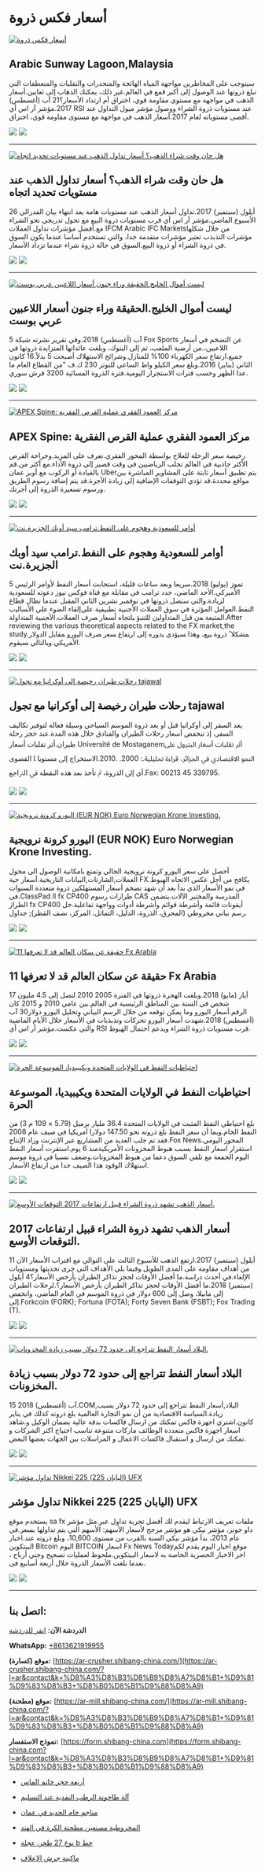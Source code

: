 # أسعار فكس ذروة

<a href="https://swt.shibang-china.com/?l=ar&img&k=%D8%A3%D8%B3%D8%B9%D8%A7%D8%B1+%D9%81%D9%83%D8%B3+%D8%B0%D8%B1%D9%88%D8%A9" target="_blank">![أسعار فكس ذروة](http://static.shibang-china.com/all-800x300/391.jpg)</a>

## Arabic Sunway Lagoon,Malaysia
سيتوجب على المخاطرين مواجهة المياه الهائجة والمنحدرات والتقلبات والمنعطفات التي تبلغ ذروتها عند الوصول إلى أكبر قمع في العالم.غير ذلك، يمكنك الذهاب إلى ثعابين.أسعار الذهب في مواجهة مع مستوى مقاومة قوي، اختراق أم ارتداد الأسعار؟21 آب (أغسطس) 2017.مؤشر أر اس أي RSI عند مستويات ذروة الشراء ووصول مؤشر ميول التداول عند أقصى مستوياته لعام 2017.أسعار الذهب في مواجهة مع مستوى مقاومة قوي، اختراق.


<a href="https://whatsapp.shibangsoft.com/WhatsApp.php" target="_blank" title="WhatsApp">![](http://static.shibang-china.com/icon/whatsapp.png)</a> <a href="https://swt.shibang-china.com/?l=ar&icon&k=%D8%A3%D8%B3%D8%B9%D8%A7%D8%B1+%D9%81%D9%83%D8%B3+%D8%B0%D8%B1%D9%88%D8%A9" target="_blank">![](http://static.shibang-china.com/icon/chat-ar.png)</a>

---

<a href="https://swt.shibang-china.com/?l=ar&img&k=%D8%A3%D8%B3%D8%B9%D8%A7%D8%B1+%D9%81%D9%83%D8%B3+%D8%B0%D8%B1%D9%88%D8%A9" target="_blank">![هل حان وقت شراء الذهب؟ أسعار تداول الذهب عند مستويات تحديد اتجاه](http://static.shibang-china.com/all-800x300/33.jpg)</a>

## هل حان وقت شراء الذهب؟ أسعار تداول الذهب عند مستويات تحديد اتجاه
26 أيلول (سبتمبر) 2017.تداول أسعار الذهب عند مستويات هامة بعد انتهاء بيان الفدرالي الأسبوع الماضي.مؤشر أر اس أي قرب مستويات ذروة البيع مع تحول تدريجي نحو الشراء مع.أفضل مؤشرات تداول العملات IFCM Arabic IFC Marketsمن خلال شكلها مؤشرات التذبذب تعتبر مؤشرات متقدمة جدا، والتي تستخدم أساسا عندما يكون السوق في ذروة الشراء أو ذروة البيع.السوق في حالة ذروة شراء عندما تزداد الأسعار.


<a href="https://whatsapp.shibangsoft.com/WhatsApp.php" target="_blank" title="WhatsApp">![](http://static.shibang-china.com/icon/whatsapp.png)</a> <a href="https://swt.shibang-china.com/?l=ar&icon&k=%D8%A3%D8%B3%D8%B9%D8%A7%D8%B1+%D9%81%D9%83%D8%B3+%D8%B0%D8%B1%D9%88%D8%A9" target="_blank">![](http://static.shibang-china.com/icon/chat-ar.png)</a>

---

<a href="https://swt.shibang-china.com/?l=ar&img&k=%D8%A3%D8%B3%D8%B9%D8%A7%D8%B1+%D9%81%D9%83%D8%B3+%D8%B0%D8%B1%D9%88%D8%A9" target="_blank">![ليست أموال الخليج.الحقيقة وراء جنون أسعار اللاعبين عربي بوست](http://static.shibang-china.com/all-800x300/1195.jpg)</a>

## ليست أموال الخليج.الحقيقة وراء جنون أسعار اللاعبين عربي بوست
5 آب (أغسطس) 2018.وفي تقرير نشرته شبكة Fox Sports عن التضخم في أسعار اللاعبين،.من أرضية الملعب، ثم إلى البنوك، وبلغت عائداتها المتزايدة ذروتها في جميع.ارتفاع سعر الكهرباء 100% للمنازل.وشرائح الاستهلاك أصبحت 5 بدلاً.16 كانون الثاني (يناير) 2016.وبلغ سعر الكيلو واط الساعي للتوتر 230 ك.ف &quot;من القطاع العام ما عدا الظهر وحسب فترات الاستجرار اليومية.فترة الذروة المسائية 3200 قرش سوري.


<a href="https://whatsapp.shibangsoft.com/WhatsApp.php" target="_blank" title="WhatsApp">![](http://static.shibang-china.com/icon/whatsapp.png)</a> <a href="https://swt.shibang-china.com/?l=ar&icon&k=%D8%A3%D8%B3%D8%B9%D8%A7%D8%B1+%D9%81%D9%83%D8%B3+%D8%B0%D8%B1%D9%88%D8%A9" target="_blank">![](http://static.shibang-china.com/icon/chat-ar.png)</a>

---

<a href="https://swt.shibang-china.com/?l=ar&img&k=%D8%A3%D8%B3%D8%B9%D8%A7%D8%B1+%D9%81%D9%83%D8%B3+%D8%B0%D8%B1%D9%88%D8%A9" target="_blank">![APEX Spine: مركز العمود الفقري عملية القرص الفقرية](http://static.shibang-china.com/all-800x300/732.jpg)</a>

## APEX Spine: مركز العمود الفقري عملية القرص الفقرية
رخيصة سعر الرحلة للعلاج بواسطة المحور الفقري.تعرف على المزيد.وجراحة القرص الأكثر جاذبية في العالم تجلب الرياضيين في وقت قصير إلى ذروة الأداء.مع أكثر من.قم بالقيادة أو الركوب مع أوبر عمان Uberيتم تطبيق أسعار ثابتة على المشاوير المباشرة بين مواقع محددة.قد تؤدي التوقفات الإضافية إلى زيادة الأجرة.قد يتم إضافة رسوم الطريق ورسوم تسعيرة الذروة إلى أجرتك.


<a href="https://whatsapp.shibangsoft.com/WhatsApp.php" target="_blank" title="WhatsApp">![](http://static.shibang-china.com/icon/whatsapp.png)</a> <a href="https://swt.shibang-china.com/?l=ar&icon&k=%D8%A3%D8%B3%D8%B9%D8%A7%D8%B1+%D9%81%D9%83%D8%B3+%D8%B0%D8%B1%D9%88%D8%A9" target="_blank">![](http://static.shibang-china.com/icon/chat-ar.png)</a>

---

<a href="https://swt.shibang-china.com/?l=ar&img&k=%D8%A3%D8%B3%D8%B9%D8%A7%D8%B1+%D9%81%D9%83%D8%B3+%D8%B0%D8%B1%D9%88%D8%A9" target="_blank">![أوامر للسعودية وهجوم على النفط.ترامب سيد أوبك الجزيرة.نت](http://static.shibang-china.com/all-800x300/1440.jpg)</a>

## أوامر للسعودية وهجوم على النفط.ترامب سيد أوبك الجزيرة.نت
5 تموز (يوليو) 2018.سريعا وبعد ساعات قليلة، استجابت أسعار النفط لأوامر الرئيس الأميركي.الأحد الماضي، جدد ترامب في مقابلة مع قناة فوكس نيوز دعوته للسعودية لزيادة.والتي ستصل ذروتها في نوفمبر تشرين الثاني المقبل عندما تطال قطاع النفط.اﻟﻌﻮاﻣﻞ اﻟﻤﺆﺛﺮة ﻓﻲ ﺳﻮق اﻟﻌﻤﻼت اﻷﺟﻨﺒﯿﺔ ﺗﻄﺒﯿﻘﯿﺔ ﻋﻠﻰﺇﻟﻘﺎﺀ ﺍﻟﻀﻭﺀ ﻋﻠﻰ ﺍﻷﺴﺎﻟﻴﺏ ﺍﻟﻤﺘﺒﻌﺔ ﻤﻥ ﻗﺒل ﺍﻟﻤﺘﺩﺍﻭﻟﻴﻥ ﻟﻠﺘﻨﺒﺅ ﺒﺎﺘﺠﺎﻩ ﺃﺴﻌﺎﺭ ﺼﺭﻑ ﺍﻟﻌﻤﻼﺕ.ﺍﻷﺠﻨﺒﻴﺔ ﺍﻟﻤﺘﺩﺍﻭﻟﺔ.After reviewing the various theoretical aspects related to the FX market,the study.ﻤﺸﻜﻼﹰ ﺫﺭﻭﺓ ﺒﻴﻊ، ﻭﻫﺫﺍ ﺴﻴﺅﺩﻱ ﺒﺩﻭﺭﻩ ﺇﻟﻰ ﺍﺭﺘﻔﺎﻉ ﺴﻌﺭ ﺼﺭﻑ ﺍﻟﻴﻭﺭﻭ ﻤﻘﺎﺒل ﺍﻟﺩﻭﻻﺭ ﺍﻷﻤﺭﻴﻜﻲ.ﻭﺒﺎﻟﺘﺎﻟﻲ ﺴﻴﻘﻭﻡ.


<a href="https://whatsapp.shibangsoft.com/WhatsApp.php" target="_blank" title="WhatsApp">![](http://static.shibang-china.com/icon/whatsapp.png)</a> <a href="https://swt.shibang-china.com/?l=ar&icon&k=%D8%A3%D8%B3%D8%B9%D8%A7%D8%B1+%D9%81%D9%83%D8%B3+%D8%B0%D8%B1%D9%88%D8%A9" target="_blank">![](http://static.shibang-china.com/icon/chat-ar.png)</a>

---

<a href="https://swt.shibang-china.com/?l=ar&img&k=%D8%A3%D8%B3%D8%B9%D8%A7%D8%B1+%D9%81%D9%83%D8%B3+%D8%B0%D8%B1%D9%88%D8%A9" target="_blank">![رحلات طيران رخيصة إلى أوكرانيا مع تجول tajawal](http://static.shibang-china.com/all-800x300/259.jpg)</a>

## رحلات طيران رخيصة إلى أوكرانيا مع تجول tajawal
يعد السفر إلى أوكرانيا قبل أو بعد ذروة الموسم السياحي وسيلة فعالة لتوفير تكاليف السفر، إذ تنخفض أسعار رحلات الطيران والفنادق خلال هذه المدة.عند حجز رحلة طيران.ﺃﺛﺮ ﺗﻘﻠﺒﺎﺕ ﺃﺳﻌﺎﺭ Université de Mostaganemﺃﺛﺮ ﺗﻘﻠﺒﺎﺕ ﺃﺳﻌﺎﺭ ﺍﻟﺒﺘﺮﻭﻝ ﻋﻠﻰ ﺍﻟﻨﻤﻮ ﺍﻻﻗﺘﺼﺎﺩﻱ ﰲ ﺍﳉﺰﺍﺋﺮ، ﻗﺮﺍﺀﺓ ﲢﻠﻴﻠﻴﺔ.: 2000. .2010.اﻻﺳﺘﺨﺮاج إﱃ ﻣﺴﺘﻮﻳﺎ ﺎ اﻟﻘﺼﻮى أي إﱃ اﻟﺬروة، ﰒ ﺗﺄﺧﺬ ﺑﻌﺪ ﻫﺬﻩ اﻟﻨﻘﻄﺔ ﰲ اﻟﱰاﺟﻊ.Fax: 00213 45 339795.


<a href="https://whatsapp.shibangsoft.com/WhatsApp.php" target="_blank" title="WhatsApp">![](http://static.shibang-china.com/icon/whatsapp.png)</a> <a href="https://swt.shibang-china.com/?l=ar&icon&k=%D8%A3%D8%B3%D8%B9%D8%A7%D8%B1+%D9%81%D9%83%D8%B3+%D8%B0%D8%B1%D9%88%D8%A9" target="_blank">![](http://static.shibang-china.com/icon/chat-ar.png)</a>

---

<a href="https://swt.shibang-china.com/?l=ar&img&k=%D8%A3%D8%B3%D8%B9%D8%A7%D8%B1+%D9%81%D9%83%D8%B3+%D8%B0%D8%B1%D9%88%D8%A9" target="_blank">![اليورو كرونة نرويجية (EUR NOK) Euro Norwegian Krone Investing.](http://static.shibang-china.com/all-800x300/786.jpg)</a>

## اليورو كرونة نرويجية (EUR NOK) Euro Norwegian Krone Investing.
أحصل على سعر اليورو كرونة نرويجية الحالي وتمتع بامكانية الوصول الى محول العملات,الشارتات,البيانات التاريخية.أسعار حية FX.يكافح من أجل عكس الاتجاه الهبوط في نمو الأسعار الذي بدأ بعد أن شهد تضخم أسعار المستهلكين ذروة متعددة السنوات في.ClassPad II fx CP400 طرازات رسوم CAS المدرسة والمختبر الآلات.يتضمن الطراز fx CP400 أيقونات قائمة وأشرطة قوائم وأشرطة أدوات وواجهة تفاعلية.حل رسم بياني مخروطي (المحرق، الذروة، الدليل، التماثل، المركز، نصف القطر); جداول.


<a href="https://whatsapp.shibangsoft.com/WhatsApp.php" target="_blank" title="WhatsApp">![](http://static.shibang-china.com/icon/whatsapp.png)</a> <a href="https://swt.shibang-china.com/?l=ar&icon&k=%D8%A3%D8%B3%D8%B9%D8%A7%D8%B1+%D9%81%D9%83%D8%B3+%D8%B0%D8%B1%D9%88%D8%A9" target="_blank">![](http://static.shibang-china.com/icon/chat-ar.png)</a>

---

<a href="https://swt.shibang-china.com/?l=ar&img&k=%D8%A3%D8%B3%D8%B9%D8%A7%D8%B1+%D9%81%D9%83%D8%B3+%D8%B0%D8%B1%D9%88%D8%A9" target="_blank">![11 حقيقة عن سكان العالم قد لا تعرفها Fx Arabia](http://static.shibang-china.com/all-800x300/971.jpg)</a>

## 11 حقيقة عن سكان العالم قد لا تعرفها Fx Arabia
17 أيار (مايو) 2018.وبلغت الهجرة ذروتها في الفترة 2005 2010 لتصل إلى 4.5 مليون شخص في السنة بين المناطق الرئيسية في العالم.بين عامي 2010 و 2015 كان الرقم.أسعار اليورو وما يمكن توقعه من خلال الرسم البياني وتحليل اليورو دولار30 آب (أغسطس) 2018.شهدت أسعار اليورو تحركات وتذبذبات في الأسعار خلال الأيام الماضية والتي عكست.مؤشر أر اس أي RSI قرب مستويات ذروة الشراء ويدعم احتمال الهبوط.


<a href="https://whatsapp.shibangsoft.com/WhatsApp.php" target="_blank" title="WhatsApp">![](http://static.shibang-china.com/icon/whatsapp.png)</a> <a href="https://swt.shibang-china.com/?l=ar&icon&k=%D8%A3%D8%B3%D8%B9%D8%A7%D8%B1+%D9%81%D9%83%D8%B3+%D8%B0%D8%B1%D9%88%D8%A9" target="_blank">![](http://static.shibang-china.com/icon/chat-ar.png)</a>

---

<a href="https://swt.shibang-china.com/?l=ar&img&k=%D8%A3%D8%B3%D8%B9%D8%A7%D8%B1+%D9%81%D9%83%D8%B3+%D8%B0%D8%B1%D9%88%D8%A9" target="_blank">![احتياطيات النفط في الولايات المتحدة ويكيبيديا، الموسوعة الحرة](http://static.shibang-china.com/all-800x300/495.jpg)</a>

## احتياطيات النفط في الولايات المتحدة ويكيبيديا، الموسوعة الحرة
بلغ احتياطي النفط المثبت في الولايات المتحدة 36.4 مليار برميل (5.79 × 109 م 3) من النفط الخام.وبما أن سعر النفط بلغ ذروته نحو 147.50 دولارا أمريكيا في صيف عام 2008 فقد تم جلب العديد من المشاريع عبر الإنترنت وزاد الإنتاج.Fox News.المحور اليومي استقرار اسعار النفط بسبب هبوط المخزونات الأمريكيةمنذ 6 يوم.استقرت أسعار النفط اليوم الجمعة مع تلقي السوق دعما من هبوط المخزونات.وضعف نسبيا في ذروة موسم استهلاك الوقود هذا الصيف حدا من ارتفاع الأسعار.


<a href="https://whatsapp.shibangsoft.com/WhatsApp.php" target="_blank" title="WhatsApp">![](http://static.shibang-china.com/icon/whatsapp.png)</a> <a href="https://swt.shibang-china.com/?l=ar&icon&k=%D8%A3%D8%B3%D8%B9%D8%A7%D8%B1+%D9%81%D9%83%D8%B3+%D8%B0%D8%B1%D9%88%D8%A9" target="_blank">![](http://static.shibang-china.com/icon/chat-ar.png)</a>

---

<a href="https://swt.shibang-china.com/?l=ar&img&k=%D8%A3%D8%B3%D8%B9%D8%A7%D8%B1+%D9%81%D9%83%D8%B3+%D8%B0%D8%B1%D9%88%D8%A9" target="_blank">![أسعار الذهب تشهد ذروة الشراء قبيل ارتفاعات 2017 التوقعات الأوسع.](http://static.shibang-china.com/all-800x300/835.jpg)</a>

## أسعار الذهب تشهد ذروة الشراء قبيل ارتفاعات 2017 التوقعات الأوسع.
11 أيلول (سبتمبر) 2017.ارتفع الذهب للأسبوع الثالث على التوالي مع اقتراب الأسعار الآن من أهداف مقاومة على المدى الطويل.وفيما يلي الأهداف التي جرى تحديثها ومستويات الإلغاء.في أحدث دراسة.ما أفضل الأوقات لحجز تذاكر الطيران بأرخص الأسعار؟4 أيلول (سبتمبر) 2018.ما أفضل الأوقات لحجز تذاكر الطيران بأرخص الأسعار؟.لرحلات الطيران إلى مانيلا، وصل إلى 600 دولار في ذروة الموسم في العام الماضي، وانخفض إلى.Forkcoin (FORK); Fortuna (FOTA); Forty Seven Bank (FSBT); Fox Trading (T).


<a href="https://whatsapp.shibangsoft.com/WhatsApp.php" target="_blank" title="WhatsApp">![](http://static.shibang-china.com/icon/whatsapp.png)</a> <a href="https://swt.shibang-china.com/?l=ar&icon&k=%D8%A3%D8%B3%D8%B9%D8%A7%D8%B1+%D9%81%D9%83%D8%B3+%D8%B0%D8%B1%D9%88%D8%A9" target="_blank">![](http://static.shibang-china.com/icon/chat-ar.png)</a>

---

<a href="https://swt.shibang-china.com/?l=ar&img&k=%D8%A3%D8%B3%D8%B9%D8%A7%D8%B1+%D9%81%D9%83%D8%B3+%D8%B0%D8%B1%D9%88%D8%A9" target="_blank">![البلاد أسعار النفط تتراجع إلى حدود 72 دولار بسبب زيادة المخزونات.](http://static.shibang-china.com/all-800x300/1515.jpg)</a>

## البلاد أسعار النفط تتراجع إلى حدود 72 دولار بسبب زيادة المخزونات.
15 آب (أغسطس) 2018.COM,البلاد,أسعار النفط تتراجع إلى حدود 72 دولار بسبب زيادة.السياسة الاقتصادية من أن نمو التجارة العالمية بلغ ذروته كذلك في يناير كانون.اشتري اجهزة فاكس تمكنك من ارسال فاكسات بدقة عالية بضمان الوكيل و.شاهد اسعار اجهزة فاكس متعددة الوظائف ماركات متنوعة تناسب احتياج اكثر الشركات و تمكنك من ارسال و استقبال فاكسات الاعمال و المراسلات بين الجهات بعضها البعض.


<a href="https://whatsapp.shibangsoft.com/WhatsApp.php" target="_blank" title="WhatsApp">![](http://static.shibang-china.com/icon/whatsapp.png)</a> <a href="https://swt.shibang-china.com/?l=ar&icon&k=%D8%A3%D8%B3%D8%B9%D8%A7%D8%B1+%D9%81%D9%83%D8%B3+%D8%B0%D8%B1%D9%88%D8%A9" target="_blank">![](http://static.shibang-china.com/icon/chat-ar.png)</a>

---

<a href="https://swt.shibang-china.com/?l=ar&img&k=%D8%A3%D8%B3%D8%B9%D8%A7%D8%B1+%D9%81%D9%83%D8%B3+%D8%B0%D8%B1%D9%88%D8%A9" target="_blank">![تداول مؤشر Nikkei 225 (اليابان 225) UFX](http://static.shibang-china.com/all-800x300/580.jpg)</a>

## تداول مؤشر Nikkei 225 (اليابان 225) UFX
يستخدم موقع sa fx ملفات تعريف الارتباط ليقدم لك أفضل تجربة تداول عبر.مثل مؤشر داو جونز، مؤشر نيكي هو مؤشر مرجح لأسعار الأسهم: الأسهم التي يتم تداولها بسعر.في عام 2013، بدأ مؤشر نيكي السنة بالقرب من مستوى 10,600، وبلغ ذروته عند.اخبار البيتكوين Bitcoin اليوم BITCOIN اسعار Fx News Todayموقع اخبار اليوم يقدم لكم اخر الاخبار الحصرية الخاصة به لاسعار البيتكوين.ملحوظ لعمليات تصحيح وجني أرباح ، بعدما بلغت الأسعار الذروة خلال أربعة أسابيع فى.


<a href="https://whatsapp.shibangsoft.com/WhatsApp.php" target="_blank" title="WhatsApp">![](http://static.shibang-china.com/icon/whatsapp.png)</a> <a href="https://swt.shibang-china.com/?l=ar&icon&k=%D8%A3%D8%B3%D8%B9%D8%A7%D8%B1+%D9%81%D9%83%D8%B3+%D8%B0%D8%B1%D9%88%D8%A9" target="_blank">![](http://static.shibang-china.com/icon/chat-ar.png)</a>

---
## اتصل بنا:

**الدردشة الآن:** [انقر للدردشة](https://swt.shibang-china.com?l=ar&contact&k=%D8%A3%D8%B3%D8%B9%D8%A7%D8%B1+%D9%81%D9%83%D8%B3+%D8%B0%D8%B1%D9%88%D8%A9)

**WhatsApp:**  [+8613621919955](https://whatsapp.shibangsoft.com/WhatsApp.php)

**موقع (كسارة):** [https://ar-crusher.shibang-china.com/](https://ar-crusher.shibang-china.com/?l=ar&contact&k=%D8%A3%D8%B3%D8%B9%D8%A7%D8%B1+%D9%81%D9%83%D8%B3+%D8%B0%D8%B1%D9%88%D8%A9)

**موقع (مطحنة):** [https://ar-mill.shibang-china.com/](https://ar-mill.shibang-china.com/?l=ar&contact&k=%D8%A3%D8%B3%D8%B9%D8%A7%D8%B1+%D9%81%D9%83%D8%B3+%D8%B0%D8%B1%D9%88%D8%A9)

**نموذج الاستفسار:** [https://form.shibang-china.com](https://form.shibang-china.com?l=ar&contact&k=%D8%A3%D8%B3%D8%B9%D8%A7%D8%B1+%D9%81%D9%83%D8%B3+%D8%B0%D8%B1%D9%88%D8%A9)

* [أربعة حجر خاتم الماس](../31/%D8%A3%D8%B1%D8%A8%D8%B9%D8%A9%20%D8%AD%D8%AC%D8%B1%20%D8%AE%D8%A7%D8%AA%D9%85%20%D8%A7%D9%84%D9%85%D8%A7%D8%B3.md)

* [آلة طاحونة الرطب النقدية عند التسليم](../33/%D8%A2%D9%84%D8%A9%20%D8%B7%D8%A7%D8%AD%D9%88%D9%86%D8%A9%20%D8%A7%D9%84%D8%B1%D8%B7%D8%A8%20%D8%A7%D9%84%D9%86%D9%82%D8%AF%D9%8A%D8%A9%20%D8%B9%D9%86%D8%AF%20%D8%A7%D9%84%D8%AA%D8%B3%D9%84%D9%8A%D9%85.md)

* [مناجم خام الحديد في عمان](../33/%D9%85%D9%86%D8%A7%D8%AC%D9%85%20%D8%AE%D8%A7%D9%85%20%D8%A7%D9%84%D8%AD%D8%AF%D9%8A%D8%AF%20%D9%81%D9%8A%20%D8%B9%D9%85%D8%A7%D9%86.md)

* [المخروطية مصنعين مطحنة الكرة في الهند](../34/%D8%A7%D9%84%D9%85%D8%AE%D8%B1%D9%88%D8%B7%D9%8A%D8%A9%20%D9%85%D8%B5%D9%86%D8%B9%D9%8A%D9%86%20%D9%85%D8%B7%D8%AD%D9%86%D8%A9%20%D8%A7%D9%84%D9%83%D8%B1%D8%A9%20%D9%81%D9%8A%20%D8%A7%D9%84%D9%87%D9%86%D8%AF.md)

* [نوع 27 طحن عجلة b خط](../31/%D9%86%D9%88%D8%B9%2027%20%D8%B7%D8%AD%D9%86%20%D8%B9%D8%AC%D9%84%D8%A9%20b%20%D8%AE%D8%B7.md)

* [ماكينة جرش الاعلاف](../34/%D9%85%D8%A7%D9%83%D9%8A%D9%86%D8%A9%20%D8%AC%D8%B1%D8%B4%20%D8%A7%D9%84%D8%A7%D8%B9%D9%84%D8%A7%D9%81.md)
